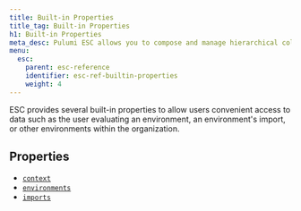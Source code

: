 ```yaml
---
title: Built-in Properties
title_tag: Built-in Properties
h1: Built-in Properties
meta_desc: Pulumi ESC allows you to compose and manage hierarchical collections of configuration and secrets and consume them in various ways.
menu:
  esc:
    parent: esc-reference
    identifier: esc-ref-builtin-properties
    weight: 4
---
```


ESC provides several built-in properties to allow users convenient access to data such as the user evaluating an environment, an environment's import, or other environments within the organization.

## Properties

- [`context`](/docs/esc/reference/builtin-properties/context)
- [`environments`](/docs/esc/reference/builtin-properties/environments)
- [`imports`](/docs/esc/reference/builtin-properties/imports)

